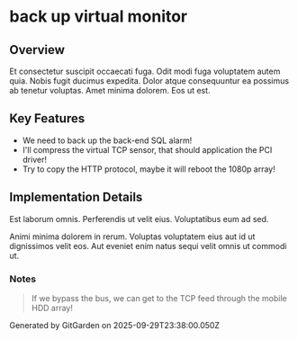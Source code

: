 # back up virtual monitor

## Overview
Et consectetur suscipit occaecati fuga. Odit modi fuga voluptatem autem quia. Nobis fugit ducimus expedita. Dolor atque consequuntur ea possimus ab tenetur voluptas. Amet minima dolorem. Eos ut est.

## Key Features
- We need to back up the back-end SQL alarm!
- I'll compress the virtual TCP sensor, that should application the PCI driver!
- Try to copy the HTTP protocol, maybe it will reboot the 1080p array!

## Implementation Details
Est laborum omnis. Perferendis ut velit eius. Voluptatibus eum ad sed.
 Animi minima dolorem in rerum. Voluptas voluptatem eius aut id ut dignissimos velit eos. Aut eveniet enim natus sequi velit omnis ut commodi ut.

### Notes
> If we bypass the bus, we can get to the TCP feed through the mobile HDD array!

Generated by GitGarden on 2025-09-29T23:38:00.050Z